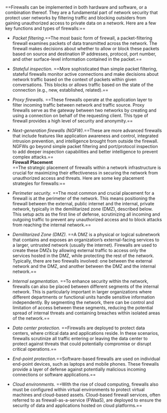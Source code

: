 ==Firewalls can be implemented in both hardware and software, or a combination thereof. They are a fundamental part of network security that protect user networks by filtering traffic and blocking outsiders from gaining unauthorized access to private data on a network. Here are a few key functions and types of firewalls:==

- _Packet filtering._==The most basic form of firewall, a packet-filtering firewall examines packets of data transmitted across the network. The firewall makes decisions about whether to allow or block these packets based on source and destination IP addresses, protocol, port number, and other surface-level information contained in the packet.==
- _Stateful inspection._ ==More sophisticated than simple packet filtering, stateful firewalls monitor active connections and make decisions about network traffic based on the context of packets within given conversations. This blocks or allows traffic based on the state of the connection (e.g., new, established, related).==
- _Proxy firewalls._ ==These firewalls operate at the application layer to filter incoming traffic between network and traffic source. Proxy firewalls serve as the gateway between two networks by creating and using a connection on behalf of the requesting client. This type of firewall provides a high level of security and anonymity.==
- _Next-generation firewalls (NGFW)._==These are more advanced firewalls that include features like application awareness and control, integrated intrusion prevention, and intelligence brought from outside the firewall. NGFWs go beyond simple packet filtering and port/protocol inspection to add deeper inspection capabilities and better intelligence to prevent complex attacks.==  
**Firewall Placement**  
==The strategic placement of firewalls within a network infrastructure is crucial for maximizing their effectiveness in securing the network from unauthorized access and threats. Here are some key placement strategies for firewalls:==

- _Perimeter security._ ==The most common and crucial placement for a firewall is at the perimeter of the network. This means positioning the firewall between the external, public internet and the internal, private network, typically in the demilitarized zone (DMZ), described below. This setup acts as the first line of defense, scrutinizing all incoming and outgoing traffic to prevent any unauthorized access and to block attacks from reaching the internal network.== 
- _Demilitarized Zone (DMZ)._ ==A DMZ is a physical or logical subnetwork that contains and exposes an organization’s external-facing services to a larger, untrusted network (usually the internet). Firewalls are used to create these DMZs by allowing external traffic to access only the services hosted in the DMZ, while protecting the rest of the network. Typically, there are two firewalls involved: one between the external network and the DMZ, and another between the DMZ and the internal network.==
- _Internal segmentation._ ==To enhance security within the network, firewalls can also be placed between different segments of the internal network. This is particularly important in larger organizations where different departments or functional units handle sensitive information independently. By segmenting the network, there can be control and limitation of access between these segments, reducing the potential spread of internal threats and containing breaches within isolated areas of the network.==
- _Data center protection._ ==Firewalls are deployed to protect data centers, where critical data and applications reside. In these scenarios, firewalls scrutinize all traffic entering or leaving the data center to protect against threats that could potentially compromise or disrupt critical operations.==
- _End-point protection._==Software-based firewalls are used on individual end-point devices, such as laptops and mobile phones. These firewalls provide a layer of defense against potentially malicious incoming connections or software applications.==
- _Cloud environments._ ==With the rise of cloud computing, firewalls also must be configured within virtual environments to protect virtual machines and cloud-based assets. Cloud-based firewall services, often referred to as firewall-as-a-service (FWaaS), are deployed to ensure the security of data and applications hosted on cloud platforms.==